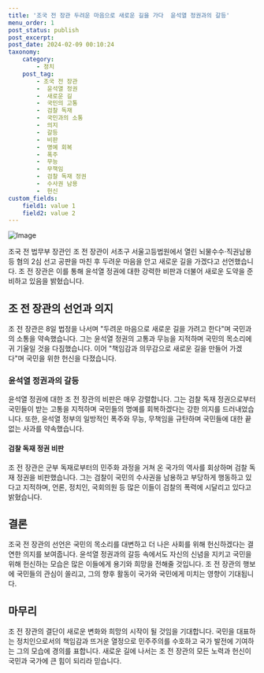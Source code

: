 ```yaml
---
title: '조국 전 장관 두려운 마음으로 새로운 길을 가다  윤석열 정권과의 갈등'
menu_order: 1
post_status: publish
post_excerpt: 
post_date: 2024-02-09 00:10:24
taxonomy:
    category:
        - 정치
    post_tag:
        - 조국 전 장관
        -  윤석열 정권
        -  새로운 길
        -  국민의 고통
        -  검찰 독재
        -  국민과의 소통
        -  의지
        -  갈등
        -  비판
        -  명예 회복
        -  폭주
        -  무능
        -  무책임
        -  검찰 독재 정권
        -  수사권 남용
        -  헌신
custom_fields:
    field1: value 1
    field2: value 2
---
```


![Image](https://imgnews.pstatic.net/image/014/2024/02/08/0005140461_001_20240208165204386.jpg?type=w647)

조국 전 법무부 장관인 조 전 장관이 서초구 서울고등법원에서 열린 뇌물수수·직권남용 등 혐의 2심 선고 공판을 마친 후 두려운 마음을 안고 새로운 길을 가겠다고 선언했습니다. 조 전 장관은 이를 통해 윤석열 정권에 대한 강력한 비판과 더불어 새로운 도약을 준비하고 있음을 밝혔습니다.
## 조 전 장관의 선언과 의지
조 전 장관은 8일 법정을 나서며 "두려운 마음으로 새로운 길을 가려고 한다"며 국민과의 소통을 약속했습니다. 그는 윤석열 정권의 고통과 무능을 지적하며 국민의 목소리에 귀 기울일 것을 다짐했습니다. 이어 "책임감과 의무감으로 새로운 길을 만들어 가겠다"며 국민을 위한 헌신을 다졌습니다.
### 윤석열 정권과의 갈등
윤석열 정권에 대한 조 전 장관의 비판은 매우 강렬합니다. 그는 검찰 독재 정권으로부터 국민들이 받는 고통을 지적하며 국민들의 명예를 회복하겠다는 강한 의지를 드러내었습니다. 또한, 윤석열 정부의 일방적인 폭주와 무능, 무책임을 규탄하며 국민들에 대한 끝없는 사과를 약속했습니다.
#### 검찰 독재 정권 비판
조 전 장관은 군부 독재로부터의 민주화 과정을 거쳐 온 국가의 역사를 회상하며 검찰 독재 정권을 비판했습니다. 그는 검찰이 국민의 수사권을 남용하고 부당하게 행동하고 있다고 지적하며, 언론, 정치인, 국회의원 등 많은 이들이 검찰의 폭력에 시달리고 있다고 밝혔습니다.
## 결론
조국 전 장관의 선언은 국민의 목소리를 대변하고 더 나은 사회를 위해 헌신하겠다는 결연한 의지를 보여줍니다. 윤석열 정권과의 갈등 속에서도 자신의 신념을 지키고 국민을 위해 헌신하는 모습은 많은 이들에게 용기와 희망을 전해줄 것입니다. 조 전 장관의 행보에 국민들의 관심이 쏠리고, 그의 향후 활동이 국가와 국민에게 미치는 영향이 기대됩니다.
## 마무리
조 전 장관의 결단이 새로운 변화와 희망의 시작이 될 것임을 기대합니다. 국민을 대표하는 정치인으로서의 책임감과 뜨거운 열정으로 민주주의를 수호하고 국가 발전에 기여하는 그의 모습에 경의를 표합니다. 새로운 길에 나서는 조 전 장관의 모든 노력과 헌신이 국민과 국가에 큰 힘이 되리라 믿습니다.

